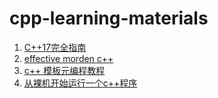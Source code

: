 # cpp-learning-materials

1. [C++17完全指南](https://github.com/MeouSker77/Cpp17/tree/master)
2. [effective morden c++](https://github.com/CnTransGroup/EffectiveModernCppChinese.git)
3. [c++ 模板元编程教程](https://blog.csdn.net/fl2011sx/article/details/128077440)
4. [从裸机开始运行一个c++程序](https://blog.csdn.net/fl2011sx/article/details/130681847)
